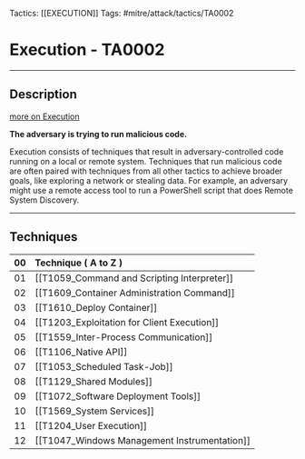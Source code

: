 Tactics: [[EXECUTION]]
Tags: #mitre/attack/tactics/TA0002 

# Execution - TA0002
---
## Description
[more on Execution](https://attack.mitre.org/tactics/TA0002)

**The adversary is trying to run malicious code.**

Execution consists of techniques that result in adversary-controlled code running on a local or remote system. Techniques that run malicious code are often paired with techniques from all other tactics to achieve broader goals, like exploring a network or stealing data. For example, an adversary might use a remote access tool to run a PowerShell script that does Remote System Discovery.

---
## Techniques

| 00  | Technique ( A to Z )                                         |
| --- | :-------------------------------------------------- |
| 01  | [[T1059_Command and Scripting Interpreter]]  |
| 02  | [[T1609_Container Administration Command]]   |
| 03  | [[T1610_Deploy Container]]                   |
| 04  | [[T1203_Exploitation for Client Execution]]  |
| 05  | [[T1559_Inter-Process Communication]]         |
| 06  | [[T1106_Native API]]                         |
| 07  | [[T1053_Scheduled Task-Job]]                 |
| 08  | [[T1129_Shared Modules]]                     |
| 09  | [[T1072_Software Deployment Tools]]          |
| 10  | [[T1569_System Services]]                    |
| 11  | [[T1204_User Execution]]                     |
| 12  | [[T1047_Windows Management Instrumentation]] | 

 